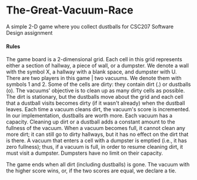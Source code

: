 # The-Great-Vacuum-Race
A simple 2-D game where you collect dustballs for CSC207 Software Design assignment

#### Rules
The game board is a 2-dimensional grid. Each cell in this grid represents either a section of hallway, a piece of wall, or a dumpster. We denote a wall with the symbol X, a hallway with a blank space, and dumpster with U. There are two players in this game | two vacuums. We denote them with symbols 1 and 2. Some of the cells are dirty: they contain dirt (.) or dustballs (o). The vacuums' objective is to clean up as many dirty cells as possible. The dirt is stationary, but the dustballs move about the grid and each cell that a dustball visits becomes dirty (if it wasn't already) when the dustball leaves.
Each time a vacuum cleans dirt, the vacuum's score is incremented. In our implementation, dustballs are worth more. Each vacuum has a capacity. Cleaning up dirt or a dustball adds a constant amount to the fullness of the vacuum. When a vacuum becomes full, it cannot clean any more dirt; it can still go to dirty hallways, but it has no effect on the dirt that is there. A vacuum that enters a cell with a dumpster is emptied (i.e., it has zero fullness); thus, if a vacuum is full, in order to resume cleaning dirt, it must visit a dumpster. Dumpsters have no limit on their capacity.

The game ends when all dirt (including dustballs) is gone. The vacuum with the higher score wins, or, if the two scores are equal, we declare a tie.

